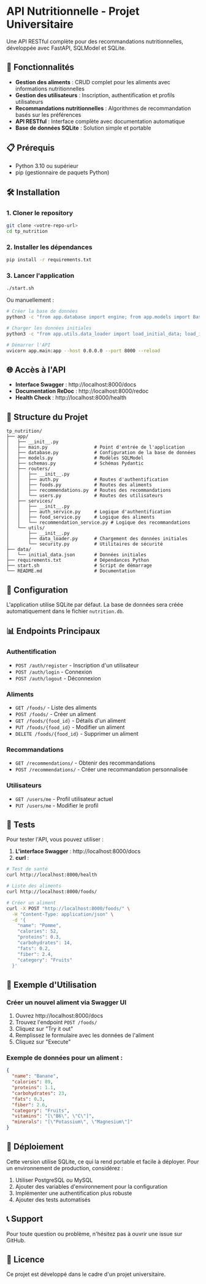 # API Nutritionnelle - Projet Universitaire

Une API RESTful complète pour des recommandations nutritionnelles, développée avec FastAPI, SQLModel et SQLite.

## 🚀 Fonctionnalités

- **Gestion des aliments** : CRUD complet pour les aliments avec informations nutritionnelles
- **Gestion des utilisateurs** : Inscription, authentification et profils utilisateurs
- **Recommandations nutritionnelles** : Algorithmes de recommandation basés sur les préférences
- **API RESTful** : Interface complète avec documentation automatique
- **Base de données SQLite** : Solution simple et portable

## 📋 Prérequis

- Python 3.10 ou supérieur
- pip (gestionnaire de paquets Python)

## 🛠️ Installation

### 1. Cloner le repository
```bash
git clone <votre-repo-url>
cd tp_nutrition
```

### 2. Installer les dépendances
```bash
pip install -r requirements.txt
```

### 3. Lancer l'application
```bash
./start.sh
```

Ou manuellement :
```bash
# Créer la base de données
python3 -c "from app.database import engine; from app.models import Base; Base.metadata.create_all(bind=engine)"

# Charger les données initiales
python3 -c "from app.utils.data_loader import load_initial_data; load_initial_data()"

# Démarrer l'API
uvicorn app.main:app --host 0.0.0.0 --port 8000 --reload
```

## 🌐 Accès à l'API

- **Interface Swagger** : http://localhost:8000/docs
- **Documentation ReDoc** : http://localhost:8000/redoc
- **Health Check** : http://localhost:8000/health

## 📁 Structure du Projet

```
tp_nutrition/
├── app/
│   ├── __init__.py
│   ├── main.py                 # Point d'entrée de l'application
│   ├── database.py             # Configuration de la base de données
│   ├── models.py               # Modèles SQLModel
│   ├── schemas.py              # Schémas Pydantic
│   ├── routers/
│   │   ├── __init__.py
│   │   ├── auth.py             # Routes d'authentification
│   │   ├── foods.py            # Routes des aliments
│   │   ├── recommendations.py  # Routes des recommandations
│   │   └── users.py            # Routes des utilisateurs
│   ├── services/
│   │   ├── __init__.py
│   │   ├── auth_service.py     # Logique d'authentification
│   │   ├── food_service.py     # Logique des aliments
│   │   └── recommendation_service.py # Logique des recommandations
│   └── utils/
│       ├── __init__.py
│       ├── data_loader.py      # Chargement des données initiales
│       └── security.py         # Utilitaires de sécurité
├── data/
│   └── initial_data.json       # Données initiales
├── requirements.txt            # Dépendances Python
├── start.sh                    # Script de démarrage
└── README.md                   # Documentation
```

## 🔧 Configuration

L'application utilise SQLite par défaut. La base de données sera créée automatiquement dans le fichier `nutrition.db`.

## 📊 Endpoints Principaux

### Authentification
- `POST /auth/register` - Inscription d'un utilisateur
- `POST /auth/login` - Connexion
- `POST /auth/logout` - Déconnexion

### Aliments
- `GET /foods/` - Liste des aliments
- `POST /foods/` - Créer un aliment
- `GET /foods/{food_id}` - Détails d'un aliment
- `PUT /foods/{food_id}` - Modifier un aliment
- `DELETE /foods/{food_id}` - Supprimer un aliment

### Recommandations
- `GET /recommendations/` - Obtenir des recommandations
- `POST /recommendations/` - Créer une recommandation personnalisée

### Utilisateurs
- `GET /users/me` - Profil utilisateur actuel
- `PUT /users/me` - Modifier le profil

## 🧪 Tests

Pour tester l'API, vous pouvez utiliser :

1. **L'interface Swagger** : http://localhost:8000/docs
2. **curl** :
```bash
# Test de santé
curl http://localhost:8000/health

# Liste des aliments
curl http://localhost:8000/foods/

# Créer un aliment
curl -X POST "http://localhost:8000/foods/" \
  -H "Content-Type: application/json" \
  -d '{
    "name": "Pomme",
    "calories": 52,
    "proteins": 0.3,
    "carbohydrates": 14,
    "fats": 0.2,
    "fiber": 2.4,
    "category": "Fruits"
  }'
```

## 📝 Exemple d'Utilisation

### Créer un nouvel aliment via Swagger UI

1. Ouvrez http://localhost:8000/docs
2. Trouvez l'endpoint `POST /foods/`
3. Cliquez sur "Try it out"
4. Remplissez le formulaire avec les données de l'aliment
5. Cliquez sur "Execute"

### Exemple de données pour un aliment :
```json
{
  "name": "Banane",
  "calories": 89,
  "proteins": 1.1,
  "carbohydrates": 23,
  "fats": 0.3,
  "fiber": 2.6,
  "category": "Fruits",
  "vitamins": "[\"B6\", \"C\"]",
  "minerals": "[\"Potassium\", \"Magnesium\"]"
}
```

## 🚀 Déploiement

Cette version utilise SQLite, ce qui la rend portable et facile à déployer. Pour un environnement de production, considérez :

1. Utiliser PostgreSQL ou MySQL
2. Ajouter des variables d'environnement pour la configuration
3. Implémenter une authentification plus robuste
4. Ajouter des tests automatisés

## 📞 Support

Pour toute question ou problème, n'hésitez pas à ouvrir une issue sur GitHub.

## 📄 Licence

Ce projet est développé dans le cadre d'un projet universitaire. 